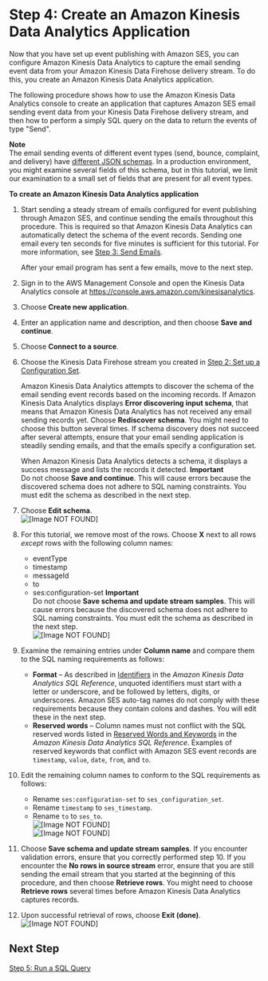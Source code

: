 # Step 4: Create an Amazon Kinesis Data Analytics Application<a name="event-publishing-kinesis-analytics-application"></a>

Now that you have set up event publishing with Amazon SES, you can configure Amazon Kinesis Data Analytics to capture the email sending event data from your Amazon Kinesis Data Firehose delivery stream\. To do this, you create an Amazon Kinesis Data Analytics application\.

The following procedure shows how to use the Amazon Kinesis Data Analytics console to create an application that captures Amazon SES email sending event data from your Kinesis Data Firehose delivery stream, and then how to perform a simply SQL query on the data to return the events of type "Send"\.

**Note**  
The email sending events of different event types \(send, bounce, complaint, and delivery\) have [different JSON schemas](event-publishing-retrieving-firehose-contents.md)\. In a production environment, you might examine several fields of this schema, but in this tutorial, we limit our examination to a small set of fields that are present for all event types\.

**To create an Amazon Kinesis Data Analytics application**

1. Start sending a steady stream of emails configured for event publishing through Amazon SES, and continue sending the emails throughout this procedure\. This is required so that Amazon Kinesis Data Analytics can automatically detect the schema of the event records\. Sending one email every ten seconds for five minutes is sufficient for this tutorial\. For more information, see [Step 3: Send Emails](event-publishing-kinesis-analytics-send-email.md)\.

   After your email program has sent a few emails, move to the next step\.

1. Sign in to the AWS Management Console and open the Kinesis Data Analytics console at [ https://console\.aws\.amazon\.com/kinesisanalytics](https://console.aws.amazon.com/kinesisanalytics)\.

1. Choose **Create new application**\.

1. Enter an application name and description, and then choose **Save and continue**\.

1. Choose **Connect to a source**\.

1. Choose the Kinesis Data Firehose stream you created in [Step 2: Set up a Configuration Set](event-publishing-kinesis-analytics-configuration-set.md)\.

   Amazon Kinesis Data Analytics attempts to discover the schema of the email sending event records based on the incoming records\. If Amazon Kinesis Data Analytics displays **Error discovering input schema**, that means that Amazon Kinesis Data Analytics has not received any email sending records yet\. Choose **Rediscover schema**\. You might need to choose this button several times\. If schema discovery does not succeed after several attempts, ensure that your email sending application is steadily sending emails, and that the emails specify a configuration set\.

   When Amazon Kinesis Data Analytics detects a schema, it displays a success message and lists the records it detected\.
**Important**  
Do not choose **Save and continue**\. This will cause errors because the discovered schema does not adhere to SQL naming constraints\. You must edit the schema as described in the next step\.

1. Choose **Edit schema**\.  
![\[Image NOT FOUND\]](http://docs.aws.amazon.com/ses/latest/dg/images/event_publishing_tutorial_kinesis_analytics_schema_discovery.png)

1. For this tutorial, we remove most of the rows\. Choose **X** next to all rows *except* rows with the following column names:
   + eventType
   + timestamp
   + messageId
   + to
   + ses:configuration\-set
**Important**  
Do not choose **Save schema and update stream samples**\. This will cause errors because the discovered schema does not adhere to SQL naming constraints\. You must edit the schema as described in the next step\.  
![\[Image NOT FOUND\]](http://docs.aws.amazon.com/ses/latest/dg/images/event_publishing_tutorial_kinesis_analytics_schema_remove.png)

1. Examine the remaining entries under **Column name** and compare them to the SQL naming requirements as follows:
   + **Format** – As described in [Identifiers](https://docs.aws.amazon.com/kinesisanalytics/latest/sqlref/sql-reference-identifiers.html) in the *Amazon Kinesis Data Analytics SQL Reference*, unquoted identifiers must start with a letter or underscore, and be followed by letters, digits, or underscores\. Amazon SES auto\-tag names do not comply with these requirements because they contain colons and dashes\. You will edit these in the next step\. 
   + **Reserved words** – Column names must not conflict with the SQL reserved words listed in [Reserved Words and Keywords](https://docs.aws.amazon.com/kinesisanalytics/latest/sqlref/sql-reference-reserved-words-keywords.html) in the *Amazon Kinesis Data Analytics SQL Reference*\. Examples of reserved keywords that conflict with Amazon SES event records are `timestamp`, `value`, `date`, `from`, and `to`\. 

1. Edit the remaining column names to conform to the SQL requirements as follows:
   + Rename `ses:configuration-set` to `ses_configuration_set`\.
   + Rename `timestamp` to `ses_timestamp`\.
   + Rename `to` to `ses_to`\.  
![\[Image NOT FOUND\]](http://docs.aws.amazon.com/ses/latest/dg/images/white_space_horizontal.png)  
![\[Image NOT FOUND\]](http://docs.aws.amazon.com/ses/latest/dg/images/event_publishing_tutorial_kinesis_analytics_schema_edit.png)

1. Choose **Save schema and update stream samples**\. If you encounter validation errors, ensure that you correctly performed step 10\. If you encounter the **No rows in source stream** error, ensure that you are still sending the email stream that you started at the beginning of this procedure, and then choose **Retrieve rows**\. You might need to choose **Retrieve rows** several times before Amazon Kinesis Data Analytics captures records\.

1. Upon successful retrieval of rows, choose **Exit \(done\)**\.  
![\[Image NOT FOUND\]](http://docs.aws.amazon.com/ses/latest/dg/images/event_publishing_tutorial_kinesis_analytics_exit.png)

## Next Step<a name="event-publishing-kinesis-analytics-application-next-step"></a>

[Step 5: Run a SQL Query](event-publishing-kinesis-analytics-sql.md)